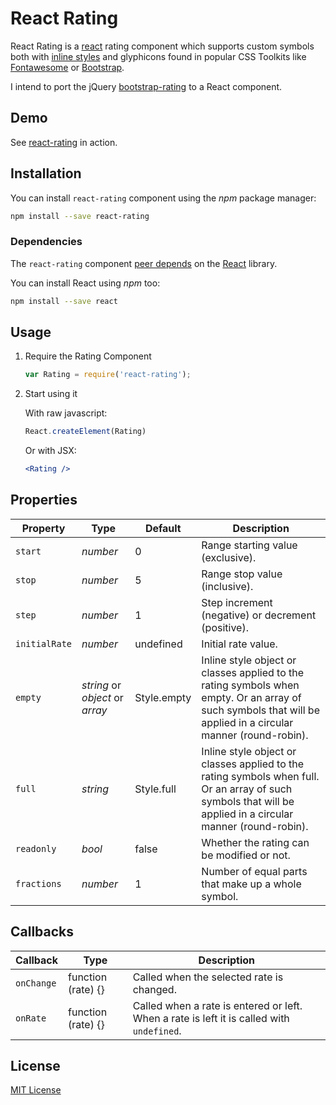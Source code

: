 # React Rating

React Rating is a [react](https://github.com/facebook/react) rating component which supports custom symbols both with [inline styles](https://facebook.github.io/react/tips/inline-styles.html) and glyphicons found in popular CSS Toolkits like [Fontawesome](http://fortawesome.github.io/Font-Awesome/icons/) or [Bootstrap](http://getbootstrap.com/components/).

I intend to port the jQuery [bootstrap-rating](https://github.com/dreyescat/bootstrap-rating) to a React component.

## Demo

See [react-rating](http://dreyescat.github.io/react-rating/) in action.

## Installation

You can install `react-rating` component using the *npm* package manager:

```bash
npm install --save react-rating
```

### Dependencies

The `react-rating` component [peer depends](https://docs.npmjs.com/files/package.json#peerdependencies) on the [React](http://facebook.github.io/react/) library.

You can install React using *npm* too:

```bash
npm install --save react
```

## Usage

1. Require the Rating Component

    ```javascript
    var Rating = require('react-rating');
    ```

2. Start using it

    With raw javascript:

    ```javascript
    React.createElement(Rating)
    ```

    Or with JSX:

    ```jsx
    <Rating />
    ```

## Properties

Property      | Type                              | Default              | Description
---           | ---                               | ---                  | ---
`start`       | *number*                          | 0                    | Range starting value (exclusive).
`stop`        | *number*                          | 5                    | Range stop value (inclusive).
`step`        | *number*                          | 1                    | Step increment (negative) or decrement (positive).
`initialRate` | *number*                          | undefined            | Initial rate value.
`empty`       | *string* or *object* or *array*   | Style.empty          | Inline style object or classes applied to the rating symbols when empty. Or an array of such symbols that will be applied in a circular manner (round-robin).
`full`        | *string*                          | Style.full           | Inline style object or classes applied to the rating symbols when full. Or an array of such symbols that will be applied in a circular manner (round-robin).
`readonly`    | *bool*                            | false                | Whether the rating can be modified or not.
`fractions`   | *number*                          | 1                    | Number of equal parts that make up a whole symbol.

## Callbacks

Callback      | Type                    | Description
---           | ---                     | ---
`onChange`    | function (rate) {}      | Called when the selected rate is changed.
`onRate`      | function (rate) {}      | Called when a rate is entered or left. When a rate is left it is called with `undefined`.

## License

[MIT License](https://github.com/dreyescat/react-rating/blob/master/LICENSE.md)
